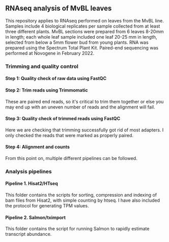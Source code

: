 ##  RNAseq analysis of MvBL leaves
This repository applies to RNAseq performed on leaves from the MvBL line. Samples include 4 biological replicates per sample collected from at least three different plants. MvBL sections were prepared from 6 leaves 8-20mm in length; each whole leaf sample included one leaf 20-25 mm in length, selected from below a 5mm flower bud from young plants. RNA was prepared using the Spectrum Total Plant Kit. Paired-end sequencing was performed at Novogene in February 2022. 

### Trimming and quality control
#### Step 1: Quality check of raw data using FastQC

#### Step 2: Trim reads using Trimmomatic
  
These are paired end reads, so it's critical to trim them together or else you may end up with an uneven number of reads and the alignment will fail.
  
#### Step 3: Quality check of trimmed reads using FastQC
Here we are checking that trimming successfully got rid of most adapters. I only checked the reads that were marked as properly paired.

#### Step 4: Alignment and counts
From this point on, multiple different pipelines can be followed. 

### Analysis pipelines
#### Pipeline 1. Hisat2/HTseq
This folder contains the scripts for sorting, compression and indexing of bam files from Hisat2, with simple counting by htseq. I have also included the protocol for generating TPM values.

#### Pipeline 2. Salmon/tximport
This folder contains the script for running Salmon to rapidly estimate transcript abundance.


  

